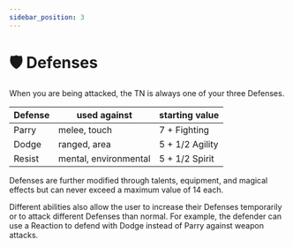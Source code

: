```yaml
---
sidebar_position: 3
---
```


# 🛡 Defenses

When you are being attacked, the TN is always one of your three Defenses.

| Defense | used against | starting value |
| --- | --- | --- |
| Parry | melee, touch | 7 + Fighting |
| Dodge | ranged, area | 5 + 1/2 Agility |
| Resist | mental, environmental | 5 + 1/2 Spirit |

Defenses are further modified through talents, equipment, and magical effects but can never exceed a maximum value of 14 each.

Different abilities also allow the user to increase their Defenses temporarily or to attack different Defenses than normal. For example, the defender can use a Reaction to defend with Dodge instead of Parry against weapon attacks.
